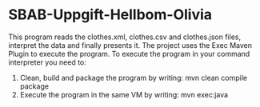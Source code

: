# SBAB-Uppgift-Hellbom-Olivia

This program reads the clothes.xml, clothes.csv and clothes.json files, interpret the data and finally presents it. 
The project uses the Exec Maven Plugin to execute the program. To execute the program in your command interpreter you need to:
1. Clean, build and package the program by writing: mvn clean compile package 
2. Execute the program in the same VM by writing: mvn exec:java 

